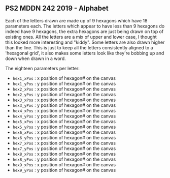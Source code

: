 ## PS2 MDDN 242 2019 - Alphabet

Each of the letters drawn are made up of 9 hexagons which have 18 parameters each.
The letters which appear to have less than 9 hexagons do indeed have 9 hexagons, the extra hexagons are just being drawn on top of existing ones.
All the letters are a mix of upper and lower case, I thought this looked more interesting and "kiddy".
Some letters are also drawn higher than the line. This is just to keep all the letters consistently aligned to a 'hexagonal grid', it also makes some letters look like they're bobbing up and down when drawn in a word.

The eighteen parameters per letter:
  * `hex1_xPos` : x position of hexagon# on the canvas
  * `hex1_yPos` : y position of hexagon# on the canvas
  * `hex2_xPos` : x position of hexagon# on the canvas
  * `hex2_yPos` : y position of hexagon# on the canvas
  * `hex3_xPos` : x position of hexagon# on the canvas
  * `hex3_yPos` : y position of hexagon# on the canvas
  * `hex4_xPos` : x position of hexagon# on the canvas
  * `hex4_yPos` : y position of hexagon# on the canvas
  * `hex5_xPos` : x position of hexagon# on the canvas
  * `hex5_yPos` : y position of hexagon# on the canvas
  * `hex6_xPos` : x position of hexagon# on the canvas
  * `hex6_yPos` : y position of hexagon# on the canvas
  * `hex7_xPos` : x position of hexagon# on the canvas
  * `hex7_yPos` : y position of hexagon# on the canvas
  * `hex8_xPos` : x position of hexagon# on the canvas
  * `hex8_yPos` : y position of hexagon# on the canvas
  * `hex9_xPos` : x position of hexagon# on the canvas
  * `hex9_yPos` : y position of hexagon# on the canvas
